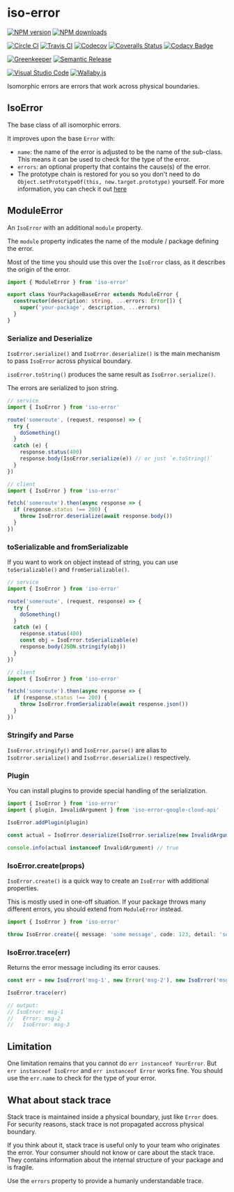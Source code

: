 # iso-error

[![NPM version][npm-image]][npm-url]
[![NPM downloads][downloads-image]][downloads-url]

[![Circle CI][circleci-image]][circleci-url]
[![Travis CI][travis-image]][travis-url]
[![Codecov][codecov-image]][codecov-url]
[![Coveralls Status][coveralls-image]][coveralls-url]
[![Codacy Badge][codacy-image]][codacy-url]

[![Greenkeeper][greenkeeper-image]][greenkeeper-url]
[![Semantic Release][semantic-release-image]][semantic-release-url]

[![Visual Studio Code][vscode-image]][vscode-url]
[![Wallaby.js][wallaby-image]][wallaby-url]

Isomorphic errors are errors that work across physical boundaries.

## IsoError

The base class of all isomorphic errors.

It improves upon the base `Error` with:

- `name`: the name of the error is adjusted to be the name of the sub-class. This means it can be used to check for the type of the error.
- `errors`: an optional property that contains the cause(s) of the error.
- The prototype chain is restored for you so you don't need to do `Object.setPrototypeOf(this, new.target.prototype)` yourself.
  For more information, you can check it out [here](https://github.com/Microsoft/TypeScript-wiki/blob/master/Breaking-Changes.md#extending-built-ins-like-error-array-and-map-may-no-longer-work)

## ModuleError

An `IsoError` with an additional `module` property.

The `module` property indicates the name of the module / package defining the error.

Most of the time you should use this over the `IsoError` class,
as it describes the origin of the error.

```ts
import { ModuleError } from 'iso-error'

export class YourPackageBaseError extends ModuleError {
  constructor(description: string, ...errors: Error[]) {
    super('your-package', description, ...errors)
  }
}
```

### Serialize and Deserialize

`IsoError.serialize()` and `IsoError.deserialize()` is the main mechanism to pass `IsoError` across physical boundary.

`isoError.toString()` produces the same result as `IsoError.serialize()`.

The errors are serialized to json string.

```ts
// service
import { IsoError } from 'iso-error'

route('someroute', (request, response) => {
  try {
    doSomething()
  }
  catch (e) {
    response.status(400)
    response.body(IsoError.serialize(e)) // or just `e.toString()`
  }
})

// client
import { IsoError } from 'iso-error'

fetch('someroute').then(async response => {
  if (response.status !== 200) {
    throw IsoError.deserialize(await response.body())
  }
})
```

### toSerializable and fromSerializable

If you want to work on object instead of string,
you can use `toSerializable()` and `fromSerializable()`.


```ts
// service
import { IsoError } from 'iso-error'

route('someroute', (request, response) => {
  try {
    doSomething()
  }
  catch (e) {
    response.status(400)
    const obj = IsoError.toSerializable(e)
    response.body(JSON.stringify(obj))
  }
})

// client
import { IsoError } from 'iso-error'

fetch('someroute').then(async response => {
  if (response.status !== 200) {
    throw IsoError.fromSerializable(await response.json())
  }
})
```


### Stringify and Parse

`IsoError.stringify()` and `IsoError.parse()` are alias to `IsoError.serialize()` and `IsoError.deserialize()` respectively.

### Plugin

You can install plugins to provide special handling of the serialization.

```ts
import { IsoError } from 'iso-error'
import { plugin, InvalidArgument } from 'iso-error-google-cloud-api'

IsoError.addPlugin(plugin)

const actual = IsoError.deserialize(IsoError.serialize(new InvalidArgument(...)))

console.info(actual instanceof InvalidArgument) // true
```

### IsoError.create(props)

`IsoError.create()` is a quick way to create an `IsoError` with additional properties.

This is mostly used in one-off situation.
If your package throws many different errors,
you should extend from `ModuleError` instead.

```ts
import { IsoError } from 'iso-error'

throw IsoError.create({ message: 'some message', code: 123, detail: 'some more detail' })
```

### IsoError.trace(err)

Returns the error message including its error causes.

```ts
const err = new IsoError('msg-1', new Error('msg-2'), new IsoError('msg-3'))

IsoError.trace(err)

// output:
// IsoError: msg-1
//   Error: msg-2
//   IsoError: msg-3
```

## Limitation

One limitation remains that you cannot do `err instanceof YourError`.
But `err instanceof IsoError` and `err instanceof Error` works fine.
You should use the `err.name` to check for the type of your error.

## What about stack trace

Stack trace is maintained inside a physical boundary, just like `Error` does.
For security reasons, stack trace is not propagated accross physical boundary.

If you think about it, stack trace is useful only to your team who originates the error.
Your consumer should not know or care about the stack trace.
They contains information about the internal structure of your package and is fragile.

Use the `errors` property to provide a humanly understandable trace.

[circleci-image]: https://circleci.com/gh/unional/iso-error/tree/master.svg?style=shield
[circleci-url]: https://circleci.com/gh/unional/iso-error/tree/master
[codacy-image]: https://api.codacy.com/project/badge/Grade/569e678c65cf4481a172aaeb83b41aef
[codacy-url]: https://www.codacy.com/app/homawong/iso-error?utm_source=github.com&amp;utm_medium=referral&amp;utm_content=unional/iso-error&amp;utm_campaign=Badge_Grade
[codecov-image]: https://codecov.io/gh/unional/iso-error/branch/master/graph/badge.svg
[codecov-url]: https://codecov.io/gh/unional/iso-error
[coveralls-image]: https://coveralls.io/repos/github/unional/iso-error/badge.svg?branch=master
[coveralls-url]: https://coveralls.io/github/unional/iso-error?branch=master
[downloads-image]: https://img.shields.io/npm/dm/iso-error.svg?style=flat
[downloads-url]: https://npmjs.org/package/iso-error
[greenkeeper-image]: https://badges.greenkeeper.io/unional/iso-error.svg
[greenkeeper-url]: https://greenkeeper.io/
[npm-image]: https://img.shields.io/npm/v/iso-error.svg?style=flat
[npm-url]: https://npmjs.org/package/iso-error
[semantic-release-image]: https://img.shields.io/badge/%20%20%F0%9F%93%A6%F0%9F%9A%80-semantic--release-e10079.svg
[semantic-release-url]: https://github.com/semantic-release/semantic-release
[travis-image]: https://travis-ci.com/unional/iso-error.svg?branch=master
[travis-url]: https://travis-ci.com/unional/iso-error?branch=master
[vscode-image]: https://img.shields.io/badge/vscode-ready-green.svg
[vscode-url]: https://code.visualstudio.com/
[wallaby-image]: https://img.shields.io/badge/wallaby.js-configured-green.svg
[wallaby-url]: https://wallabyjs.com
